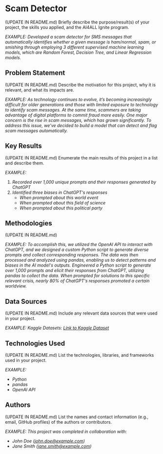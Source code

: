 # Scam Detector

(UPDATE IN README.md)
Briefly describe the purpose/result(s) of your project, the skills you applied, and the AI4ALL Ignite program.

*EXAMPLE:*
*Developed a scam detector for SMS messages that automatically identifies whether a given message is ham/normal, spam, or smishing through employing 3 different supervised machine learning models, which are Random Forest, Decision Tree, and Linear Regression models.*

## Problem Statement <!--- do not change this line -->

(UPDATE IN README.md)
Describe the motivation for this project, why it is relevant, and what its impacts are.

*EXAMPLE:*
*As technology continues to evolve, it’s becoming increasingly difficult for older generations and those with limited exposure to technology to identify scam messages. At the same time, scammers are taking advantage of digital platforms to commit fraud more easily. One major concern is the rise in scam messages, which has grown significantly. To address this issue, we’ve decided to build a model that can detect and flag scam messages automatically.*

## Key Results <!--- do not change this line -->

(UPDATE IN README.md)
Enumerate the main results of this project in a list and describe them.

*EXAMPLE:*
1. *Recorded over 1,000 unique prompts and their responses generated by ChatGPT*
2. *Identified three biases in ChatGPT's responses*
   - *When prompted about this world event*
   - *When prompted about this field of science*
   - *When prompted about this political party*


## Methodologies <!--- do not change this line -->

(UPDATE IN README.md)

*EXAMPLE:*
*To accomplish this, we utilized the OpenAI API to interact with ChatGPT, and we designed a custom Python script to generate diverse prompts and collect corresponding responses. The data was then processed and analyzed using pandas, enabling us to detect patterns and biases in the AI model's outputs.*
*Engineered a Python script to generate over 1,000 prompts and elicit their responses from ChatGPT, utilizing pandas to collect the data. When prompted for solutions to this specific relevant crisis, nearly 80% of ChatGPT's responses promoted a certain worldview.*


## Data Sources <!--- do not change this line -->

(UPDATE IN README.md)
Include any relevant data sources that were used in your project.

*EXAMPLE:*
*Kaggle Datasets: [Link to Kaggle Dataset](https://www.kaggle.com/datasets)*

## Technologies Used <!--- do not change this line -->

(UPDATE IN README.md)
List the technologies, libraries, and frameworks used in your project.

*EXAMPLE:*
- *Python*
- *pandas*
- *OpenAI API*


## Authors <!--- do not change this line -->

(UPDATE IN README.md)
List the names and contact information (e.g., email, GitHub profiles) of the authors or contributors.

*EXAMPLE:*
*This project was completed in collaboration with:*
- *John Doe ([john.doe@example.com](mailto:john.doe@example.com))*
- *Jane Smith ([jane.smith@example.com](mailto:jane.smith@example.com))*
